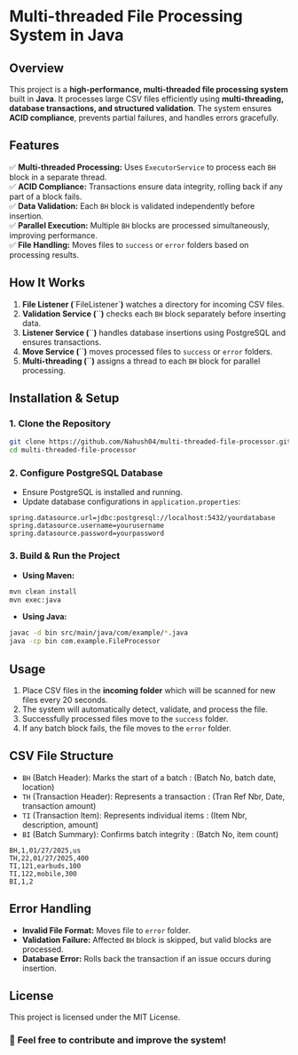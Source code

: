 # **Multi-threaded File Processing System in Java**

## **Overview**

This project is a **high-performance, multi-threaded file processing system** built in **Java**. It processes large CSV files efficiently using **multi-threading, database transactions, and structured validation**. The system ensures **ACID compliance**, prevents partial failures, and handles errors gracefully.

## **Features**

✅ **Multi-threaded Processing:** Uses `ExecutorService` to process each `BH` block in a separate thread.\
✅ **ACID Compliance:** Transactions ensure data integrity, rolling back if any part of a block fails.\
✅ **Data Validation:** Each `BH` block is validated independently before insertion.\
✅ **Parallel Execution:** Multiple `BH` blocks are processed simultaneously, improving performance.\
✅ **File Handling:** Moves files to `success` or `error` folders based on processing results.

## **How It Works**

1. **File Listener (**\`FileListener\`**)** watches a directory for incoming CSV files.
2. **Validation Service (**\`\`**)** checks each `BH` block separately before inserting data.
3. **Listener Service (**\`\`**)** handles database insertions using PostgreSQL and ensures transactions.
4. **Move Service (**\`\`**)** moves processed files to `success` or `error` folders.
5. **Multi-threading (**\`\`**)** assigns a thread to each `BH` block for parallel processing.

## **Installation & Setup**

### **1. Clone the Repository**

```bash
git clone https://github.com/Nahush04/multi-threaded-file-processor.git
cd multi-threaded-file-processor
```

### **2. Configure PostgreSQL Database**

- Ensure PostgreSQL is installed and running.
- Update database configurations in `application.properties`:

```properties
spring.datasource.url=jdbc:postgresql://localhost:5432/yourdatabase
spring.datasource.username=yourusername
spring.datasource.password=yourpassword
```

### **3. Build & Run the Project**

- **Using Maven:**

```bash
mvn clean install
mvn exec:java
```

- **Using Java:**

```bash
javac -d bin src/main/java/com/example/*.java
java -cp bin com.example.FileProcessor
```

## **Usage**

1. Place CSV files in the **incoming folder** which will be scanned for new files every 20 seconds.
2. The system will automatically detect, validate, and process the file.
3. Successfully processed files move to the `success` folder.
4. If any batch block fails, the file moves to the `error` folder.

## **CSV File Structure**

- `BH` (Batch Header): Marks the start of a batch : (Batch No, batch date, location)
- `TH` (Transaction Header): Represents a transaction : (Tran Ref Nbr, Date, transaction amount)
- `TI` (Transaction Item): Represents individual items : (Item Nbr, description, amount)
- `BI` (Batch Summary): Confirms batch integrity : (Batch No, item count)

```sample csv
BH,1,01/27/2025,us
TH,22,01/27/2025,400
TI,121,earbuds,100
TI,122,mobile,300
BI,1,2
```

## **Error Handling**

- **Invalid File Format:** Moves file to `error` folder.
- **Validation Failure:** Affected `BH` block is skipped, but valid blocks are processed.
- **Database Error:** Rolls back the transaction if an issue occurs during insertion.

## **License**

This project is licensed under the MIT License.

### 🚀 **Feel free to contribute and improve the system!**

